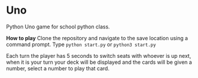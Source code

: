# Uno
Python Uno game for school python class.

**How to play**
Clone the repository and navigate to the save location using a command prompt. Type `python start.py` or `python3 start.py`

Each turn the player has 5 seconds to switch seats with whoever is up next, when it is your turn your deck will be displayed and the cards will be given a number, select a number to play that card.
